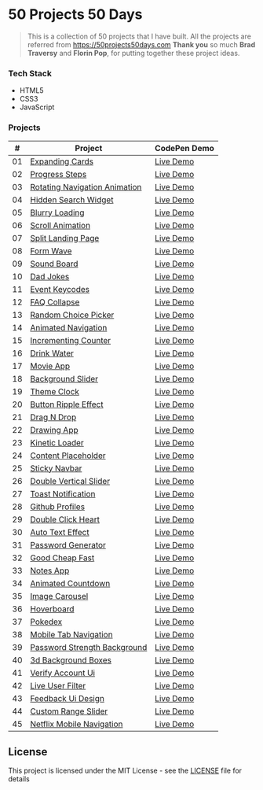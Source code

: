 # 50 Projects 50 Days

> This is a collection of 50 projects that I have built.
> All the projects are referred from https://50projects50days.com
> **Thank you** so much **Brad Traversy** and **Florin Pop**, for putting together these project ideas.

### Tech Stack
- HTML5
- CSS3
- JavaScript

### Projects

|  #  | Project                                                                                                                    | CodePen Demo                                                      |
| :-: | -------------------------------------------------------------------------------------------------------------------------- | ------------------------------------------------------------------|
| 01  | [Expanding Cards](https://github.com/ankeshp03/50-projects-50-days/tree/main/expanding-cards)                              | [Live Demo](https://codepen.io/ankeshp03/full/eYgZmOq)            |
| 02  | [Progress Steps](https://github.com/ankeshp03/50-projects-50-days/tree/main/progress-steps)                                | [Live Demo](https://codepen.io/ankeshp03/full/MWJyPZv)            |
| 03  | [Rotating Navigation Animation](https://github.com/ankeshp03/50-projects-50-days/tree/main/rotating-navigation-animation/) | [Live Demo](https://codepen.io/ankeshp03/full/VwPjmvX/)           |
| 04  | [Hidden Search Widget](https://github.com/ankeshp03/50-projects-50-days/tree/main/hidden-search-widget)                    | [Live Demo](https://codepen.io/ankeshp03/full/ZELpOOJ/)           |
| 05  | [Blurry Loading](https://github.com/ankeshp03/50-projects-50-days/tree/main/blurry-loading)                                | [Live Demo](https://codepen.io/ankeshp03/full/ZELBeEx/)           |
| 06  | [Scroll Animation](https://github.com/ankeshp03/50-projects-50-days/tree/main/scroll-animation)                            | [Live Demo](https://codepen.io/ankeshp03/full/mdRRVar/)           |
| 07  | [Split Landing Page](https://github.com/ankeshp03/50-projects-50-days/tree/main/split-landing-page)                        | [Live Demo](https://codepen.io/ankeshp03/full/rNjyNgz/)           |
| 08  | [Form Wave](https://github.com/ankeshp03/50-projects-50-days/tree/main/form-wave)                                          | [Live Demo](https://codepen.io/ankeshp03/full/vYgxRRr/)           |
| 09  | [Sound Board](https://github.com/ankeshp03/50-projects-50-days/tree/main/sound-board)                                      | [Live Demo](https://codepen.io/ankeshp03/full/yLgMdNW/)           |
| 10  | [Dad Jokes](https://github.com/ankeshp03/50-projects-50-days/tree/main/dad-jokes)                                          | [Live Demo](https://codepen.io/ankeshp03/full/MWJmpjb/)           |
| 11  | [Event Keycodes](https://github.com/ankeshp03/50-projects-50-days/tree/main/event-keycodes)                                | [Live Demo](https://codepen.io/ankeshp03/full/zYNwwxm/)           |
| 12  | [FAQ Collapse](https://github.com/ankeshp03/50-projects-50-days/tree/main/faq-collapse)                                    | [Live Demo](https://codepen.io/ankeshp03/full/eYgWegY/)           |
| 13  | [Random Choice Picker](https://github.com/ankeshp03/50-projects-50-days/tree/main/random-choice-picker)                    | [Live Demo](https://codepen.io/ankeshp03/full/dyNWrQV/)           |
| 14  | [Animated Navigation](https://github.com/ankeshp03/50-projects-50-days/tree/main/animated-navigation)                      | [Live Demo](https://codepen.io/ankeshp03/full/GRrmLwV/)           |
| 15  | [Incrementing Counter](https://github.com/ankeshp03/50-projects-50-days/tree/main/incrementing-counter)                    | [Live Demo](https://codepen.io/ankeshp03/full/XWpaXRj/)           |
| 16  | [Drink Water](https://github.com/ankeshp03/50-projects-50-days/tree/main/drink-water)                                      | [Live Demo](https://codepen.io/ankeshp03/full/jOyLrbz/)           |
| 17  | [Movie App](https://github.com/ankeshp03/50-projects-50-days/tree/main/movie-app)                                          | [Live Demo](https://cdpn.io/ankeshp03/debug/vYgexwa/xJAjOeBqELvk) |
| 18  | [Background Slider](https://github.com/ankeshp03/50-projects-50-days/tree/main/background-slider)                          | [Live Demo](https://codepen.io/ankeshp03/full/wvgpqYj/)           |
| 19  | [Theme Clock](https://github.com/ankeshp03/50-projects-50-days/tree/main/theme-clock)                                      | [Live Demo](https://codepen.io/ankeshp03/full/zYNpRGr/)           |
| 20  | [Button Ripple Effect](https://github.com/ankeshp03/50-projects-50-days/tree/main/button-ripple-effect)                    | [Live Demo](https://codepen.io/ankeshp03/full/OJWzKoO/)           |
| 21  | [Drag N Drop](https://github.com/ankeshp03/50-projects-50-days/tree/main/drag-n-drop)                                      | [Live Demo](https://codepen.io/ankeshp03/full/zYNRGqv/)           |
| 22  | [Drawing App](https://github.com/ankeshp03/50-projects-50-days/tree/main/drawing-app)                                      | [Live Demo](https://codepen.io/ankeshp03/full/VwPxeXo/)           |
| 23  | [Kinetic Loader](https://github.com/ankeshp03/50-projects-50-days/tree/main/kinetic-loader)                                | [Live Demo](https://codepen.io/ankeshp03/full/XWpZdMm/)           |
| 24  | [Content Placeholder](https://github.com/ankeshp03/50-projects-50-days/tree/main/content-placeholder)                      | [Live Demo](https://codepen.io/ankeshp03/full/PoWQbpa/)           |
| 25  | [Sticky Navbar](https://github.com/ankeshp03/50-projects-50-days/tree/main/sticky-navigation)                              | [Live Demo](https://codepen.io/ankeshp03/full/MWJBZya/)           |
| 26  | [Double Vertical Slider](https://github.com/ankeshp03/50-projects-50-days/tree/main/double-vertical-slider)                | [Live Demo](https://codepen.io/ankeshp03/full/YzNOKpb/)           |
| 27  | [Toast Notification](https://github.com/ankeshp03/50-projects-50-days/tree/main/toast-notification)                        | [Live Demo](https://codepen.io/ankeshp03/full/VwPErqj/)           |
| 28  | [Github Profiles](https://github.com/ankeshp03/50-projects-50-days/tree/main/github-profiles)                              | [Live Demo](https://codepen.io/ankeshp03/full/poRQKQN/)           |
| 29  | [Double Click Heart](https://github.com/ankeshp03/50-projects-50-days/tree/main/double-click-heart)                        | [Live Demo](https://codepen.io/ankeshp03/full/NWdeqjZ/)           |
| 30  | [Auto Text Effect](https://github.com/ankeshp03/50-projects-50-days/tree/main/auto-text-effect)                            | [Live Demo](https://codepen.io/ankeshp03/full/MWJBdgm/)           |
| 31  | [Password Generator](https://github.com/ankeshp03/50-projects-50-days/tree/main/password-generator)                        | [Live Demo](https://codepen.io/ankeshp03/full/WNRPZqe/)           |
| 32  | [Good Cheap Fast](https://github.com/ankeshp03/50-projects-50-days/tree/main/good-cheap-fast)                              | [Live Demo](https://codepen.io/ankeshp03/full/mdRvGKO/)           |
| 33  | [Notes App](https://github.com/ankeshp03/50-projects-50-days/tree/main/notes-app)                                          | [Live Demo](https://codepen.io/ankeshp03/full/bGEjWGW/)           |
| 34  | [Animated Countdown](https://github.com/ankeshp03/50-projects-50-days/tree/main/animated-countdown)                        | [Live Demo](https://codepen.io/ankeshp03/full/ExZMwWa/)           |
| 35  | [Image Carousel](https://github.com/ankeshp03/50-projects-50-days/tree/main/image-carousel)                                | [Live Demo](https://codepen.io/ankeshp03/full/GRraQLE/)           |
| 36  | [Hoverboard](https://github.com/ankeshp03/50-projects-50-days/tree/main/hoverboard)                                        | [Live Demo](https://codepen.io/ankeshp03/full/vYgqXMw/)           |
| 37  | [Pokedex](https://github.com/ankeshp03/50-projects-50-days/tree/main/pokedex)                                              | [Live Demo](https://codepen.io/ankeshp03/full/GRrVXZd/)           |
| 38  | [Mobile Tab Navigation](https://github.com/ankeshp03/50-projects-50-days/tree/main/mobile-tab-navigation)                  | [Live Demo](https://codepen.io/ankeshp03/full/Rwpwbae/)           |
| 39  | [Password Strength Background](https://github.com/ankeshp03/50-projects-50-days/tree/main/password-strength-background)    | [Live Demo](https://codepen.io/ankeshp03/full/MWpWaYO/)           |
| 40  | [3d Background Boxes](https://github.com/ankeshp03/50-projects-50-days/tree/main/3d-boxes-background)                      | [Live Demo](https://codepen.io/ankeshp03/full/rNyaJLx/)           |
| 41  | [Verify Account Ui](https://github.com/ankeshp03/50-projects-50-days/tree/main/verify-account-ui)                          | [Live Demo](https://codepen.io/ankeshp03/full/zYZxemw/)           |
| 42  | [Live User Filter](https://github.com/ankeshp03/50-projects-50-days/tree/main/live-user-filter)                            | [Live Demo](https://codepen.io/ankeshp03/full/JjWdOGp/)           |
| 43  | [Feedback Ui Design](https://github.com/ankeshp03/50-projects-50-days/tree/main/feedback-ui-design)                        | [Live Demo](https://codepen.io/ankeshp03/full/GRWpgRg/)           |
| 44  | [Custom Range Slider](https://github.com/ankeshp03/50-projects-50-days/tree/main/custom-range-slider)                      | [Live Demo](https://codepen.io/ankeshp03/full/YzZyObq/)           |
| 45  | [Netflix Mobile Navigation](https://github.com/ankeshp03/50-projects-50-days/tree/main/netflix-mobile-navigation)          | [Live Demo](https://codepen.io/ankeshp03/full/bGqEgyN/)           |
<!--           -
| 46  | [Quiz App](https://github.com/ankeshp03/50-projects-50-days/tree/main/quiz-app)                                            | [Live Demo](https://codepen.io/ankeshp03/full/VwPjmvX/)           |
| 47  | [Testimonial Box Switcher](https://github.com/ankeshp03/50-projects-50-days/tree/main/testimonial-box-switcher)            | [Live Demo](https://codepen.io/ankeshp03/full/VwPjmvX/)           |
| 48  | [Random Image Feed](https://github.com/ankeshp03/50-projects-50-days/tree/main/random-image-generator)                     | [Live Demo](https://codepen.io/ankeshp03/full/VwPjmvX/)           |
| 49  | [Todo List](https://github.com/ankeshp03/50-projects-50-days/tree/main/todo-list)                                          | [Live Demo](https://codepen.io/ankeshp03/full/VwPjmvX/)           |
| 50  | [Insect Catch Game](https://github.com/ankeshp03/50-projects-50-days/tree/main/insect-catch-game)                          | [Live Demo](https://codepen.io/ankeshp03/full/VwPjmvX/)           |
--->

## License

This project is licensed under the MIT License - see the [LICENSE](LICENSE) file for details